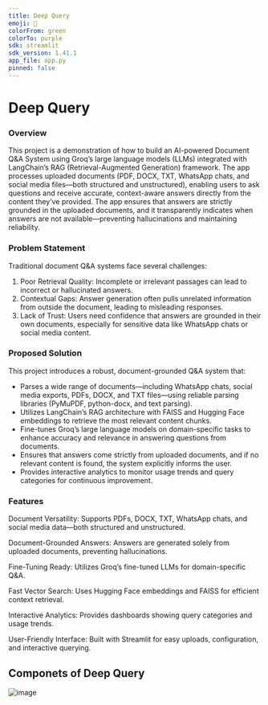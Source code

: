 ```yaml
---
title: Deep Query
emoji: 🚀
colorFrom: green
colorTo: purple
sdk: streamlit
sdk_version: 1.41.1
app_file: app.py
pinned: false
---
```


# Deep Query
### Overview
This project is a demonstration of how to build an AI-powered Document Q&A System using Groq’s large language models (LLMs) integrated with LangChain’s RAG (Retrieval-Augmented Generation) framework. The app processes uploaded documents (PDF, DOCX, TXT, WhatsApp chats, and social media files—both structured and unstructured), enabling users to ask questions and receive accurate, context-aware answers directly from the content they’ve provided. The app ensures that answers are strictly grounded in the uploaded documents, and it transparently indicates when answers are not available—preventing hallucinations and maintaining reliability.

### Problem Statement

Traditional document Q&A systems face several challenges:
1. Poor Retrieval Quality: Incomplete or irrelevant passages can lead to incorrect or hallucinated answers.
2. Contextual Gaps: Answer generation often pulls unrelated information from outside the document, leading to misleading responses.
3. Lack of Trust: Users need confidence that answers are grounded in their own documents, especially for sensitive data like WhatsApp chats or social media content.

### Proposed Solution
This project introduces a robust, document-grounded Q&A system that:
* Parses a wide range of documents—including WhatsApp chats, social media exports, PDFs, DOCX, and TXT files—using reliable parsing libraries (PyMuPDF, python-docx, and text parsing).
* Utilizes LangChain’s RAG architecture with FAISS and Hugging Face embeddings to retrieve the most relevant content chunks.
* Fine-tunes Groq’s large language models on domain-specific tasks to enhance accuracy and relevance in answering questions from documents.
* Ensures that answers come strictly from uploaded documents, and if no relevant content is found, the system explicitly informs the user.
* Provides interactive analytics to monitor usage trends and query categories for continuous improvement.

### Features
Document Versatility: Supports PDFs, DOCX, TXT, WhatsApp chats, and social media data—both structured and unstructured.

Document-Grounded Answers: Answers are generated solely from uploaded documents, preventing hallucinations.

Fine-Tuning Ready: Utilizes Groq’s fine-tuned LLMs for domain-specific Q&A.

Fast Vector Search: Uses Hugging Face embeddings and FAISS for efficient context retrieval.

Interactive Analytics: Provides dashboards showing query categories and usage trends.

User-Friendly Interface: Built with Streamlit for easy uploads, configuration, and interactive querying.

## Componets of Deep Query
![image](https://github.com/user-attachments/assets/714a746e-b229-41ea-b412-33f3010054f8)




